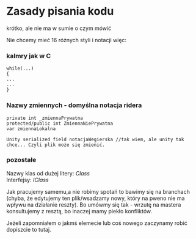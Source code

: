 # Zasady pisania kodu
krótko, ale nie ma w sumie o czym mówić

Nie chcemy mieć 16 różnych styli i notacji więc:
### kalmry jak w C
    while(...)
    {
    ...
    ...
    }
  
### Nazwy zmiennych - domyślna notacja ridera 
    private int _zmiennaPrywatna
    protected/public int ZmiennaNiePrywatna
    var zmiennaLokalna
    
    Unity serialized field notacjaWegierska //tak wiem, ale unity tak chce... Czyli plik może się zmienić.

### pozostałe
Nazwy klas od dużej litery: _Class_  
Interfejsy: _IClass_

Jak pracujemy samemu,a nie robimy spotań to bawimy się na branchach (chyba, że edytujemy ten plik/wsadzamy nowy, który na pweno nie ma wpływu na działanie reszty). Bo umówmy się tak - wrzutę na mastera konsultujemy z resztą, bo inaczej mamy piekło konfliktów.

Jeżeli zapomniałem o jakmś elemecie lub coś nowego zaczynamy robić dopiszcie to tutaj.

